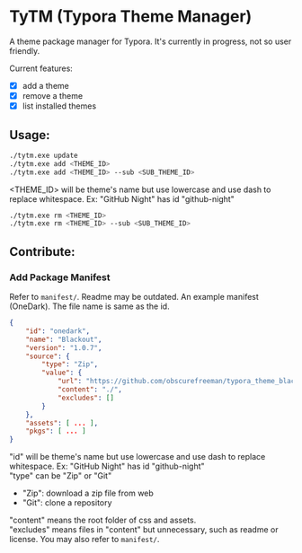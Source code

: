 # TyTM (Typora Theme Manager)

A theme package manager for Typora. It's currently in progress, not so user friendly.

Current features:
- [x] add a theme
- [x] remove a theme
- [x] list installed themes

## Usage:
```bash
./tytm.exe update
./tytm.exe add <THEME_ID>
./tytm.exe add <THEME_ID> --sub <SUB_THEME_ID>
```
<THEME_ID> will be theme's name but use lowercase and use dash to replace whitespace. Ex: "GitHub Night" has id "github-night"
```bash
./tytm.exe rm <THEME_ID>
./tytm.exe rm <THEME_ID> --sub <SUB_THEME_ID>
```

## Contribute: 

### Add Package Manifest
Refer to `manifest/`. Readme may be outdated.
An example manifest (OneDark). The file name is same as the id.
```json
{
    "id": "onedark",
    "name": "Blackout",
    "version": "1.0.7",
    "source": {
        "type": "Zip",
        "value": {
            "url": "https://github.com/obscurefreeman/typora_theme_blackout/releases/download/V1.0.7/blackout_theme.zip",
            "content": "./",
            "excludes": []
        }
    },
    "assets": [ ... ],
    "pkgs": [ ... ]
}
```
"id" will be theme's name but use lowercase and use dash to replace whitespace. Ex: "GitHub Night" has id "github-night"  
"type" can be "Zip" or "Git"
- "Zip": download a zip file from web
- "Git": clone a repository

"content" means the root folder of css and assets.  
"excludes" means files in "content" but unnecessary, such as readme or license. You may also refer to `manifest/`.
